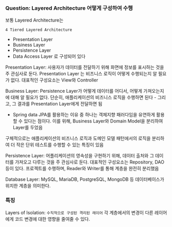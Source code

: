 ### Question: Layered Architecture 어떻게 구성하여 수행

보통 Layered Architecture는

`4 Tiered Layered Architecture`

- Presentation Layer
- Business Layer
- Persistence Layer
- Data Access Layer
  로 구성되어 있다

Presentation Layer: 사용자가 데이터를 전달하기 위해 화면에 정보를 표시하는 것을 주 관심사로 둔다. Presentation Layer 는 비즈니스 로직이 어떻게 수행되는지 알 필요가 없다. 대표적인 구성요소는 View와 Controller

Business Layer: Persistence Layer가 어떻게 데이터를 어디서, 어떻게 가져오는지에 대해 알 필요가 없다. 단순히, 애플리케이션의 비즈니스 로직을 수행하면 된다 - 그리고, 그 결과를 Presentation Layer에게 전달하면 됨

- Spring data JPA를 활용하는 이유 중 하나는 객체지향 패러다임을 유연하게 활용할 수 있다는 점이다. 이를 위해, Business Layer와 Domain Model을 분리하여 Layer를 두었음

구체적으로는 애플리케이션의 비즈니스 로직과 도메인 모델 패턴에서의 로직을 분리하여 더 작은 단위 테스트를 수행할 수 있는 특징이 있음

Persistence Layer: 어플리케이션의 영속성을 구현하기 위해, 데이터 출처와 그 데이터를 가져오고 다루는 것을 주 관심사로 둔다. 대표적인 구성요소는 Repository, DAO 등이 있다. 프로젝트를 수행하며, Reader와 Writer를 통해 계층을 완전히 분리했음

Database Layer: MySQL, MariaDB, PostgreSQL, MongoDB 등 데이터베이스가 위치한 계층을 의미한다.

### 특징

Layers of Isolation: `수직적으로 구성된 격리된 레이어`
각 계층에서의 변경이 다른 레이어에게 코드 변경에 대한 영향을 줄여줄 수 있다.
